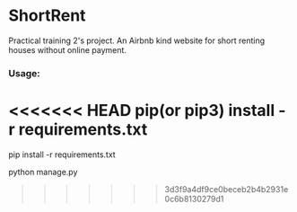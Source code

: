 # ShortRent
Practical training 2's project. An Airbnb kind website for short renting houses without online payment.

### Usage:
<<<<<<< HEAD
pip(or pip3) install -r requirements.txt
=======
pip install -r requirements.txt

python manage.py
>>>>>>> 3d3f9a4df9ce0beceb2b4b2931e0c6b8130279d1
